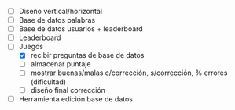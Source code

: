 - [ ] Diseño vertical/horizontal
- [ ] Base de datos palabras
- [ ] Base de datos usuarios + leaderboard
- [ ] Leaderboard
- [ ] Juegos
  - [x] recibir preguntas de base de datos
  - [ ] almacenar puntaje
  - [ ] mostrar buenas/malas c/corrección, s/corrección, % errores (dificultad)
  - [ ] diseño final corrección
- [ ] Herramienta edición base de datos